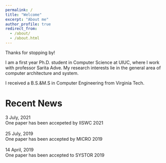 ```yaml
---
permalink: /
title: "Welcome"
excerpt: "About me"
author_profile: true
redirect_from: 
  - /about/
  - /about.html
---
```


Thanks for stopping by!

I am a first year Ph.D. student in Computer Science at UIUC, where I work with professor Sarita Adve.
My research interests lie in the general area of computer architecture and system.

I received a B.S.&M.S in Computer Engineering from Virginia Tech.

Recent News
======
3 July, 2021<br/>
One paper has been accepeted by IISWC 2021<br/>
<br/>
25 July, 2019<br/>
One paper has been accepted by MICRO 2019<br/>
<br/>
14 April, 2019<br/>
One paper has been accepted to SYSTOR 2019<br/>

